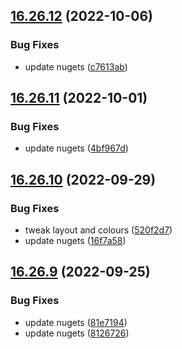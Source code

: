## [16.26.12](https://github.com/phandcock/GrampsView/compare/v16.26.11...v16.26.12) (2022-10-06)


### Bug Fixes

* update nugets ([c7613ab](https://github.com/phandcock/GrampsView/commit/c7613ab44ca4eeda5c63a1045ddbeb08ee0e9a34))



## [16.26.11](https://github.com/phandcock/GrampsView/compare/v16.26.10...v16.26.11) (2022-10-01)


### Bug Fixes

* update nugets ([4bf967d](https://github.com/phandcock/GrampsView/commit/4bf967d6b8b3b5413d58ab0f8278ba0cac00a4b4))



## [16.26.10](https://github.com/phandcock/GrampsView/compare/v16.26.9...v16.26.10) (2022-09-29)


### Bug Fixes

* tweak layout and colours ([520f2d7](https://github.com/phandcock/GrampsView/commit/520f2d72a410f41430956d72d85cc8cf6d7cfd4f))
* update nugets ([16f7a58](https://github.com/phandcock/GrampsView/commit/16f7a58cbca9914d64df0ce68454488de0be5add))



## [16.26.9](https://github.com/phandcock/GrampsView/compare/v16.26.8...v16.26.9) (2022-09-25)


### Bug Fixes

* update nugets ([81e7194](https://github.com/phandcock/GrampsView/commit/81e719494cdf82fbdda2418e405c9521adcfc25a))
* update nugets ([8126726](https://github.com/phandcock/GrampsView/commit/8126726e40a6cd5f6a0883523fbcb3df1fd4fc62))



